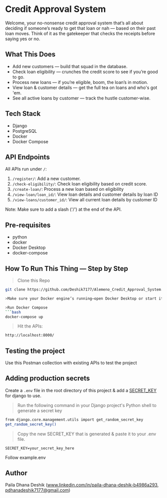 # Credit Approval System

Welcome, your no-nonsense credit approval system that’s all about deciding if someone’s ready to get that loan or nah — based on their past loan moves. Think of it as the gatekeeper that checks the receipts before saying yes or no.

## What This Does

- Add new customers — build that squad in the database.
- Check loan eligibility — crunches the credit score to see if you’re good to go.
- Process new loans — if you’re eligible, boom, the loan’s in motion.
- View loan & customer details — get the full tea on loans and who's got 'em.
- See all active loans by customer — track the hustle customer-wise.

## Tech Stack

- Django
- PostgreSQL
- Docker
- Docker Compose

## API Endpoints

All APIs run under `/`:
1. `/register/`: Add a new customer.
2. `/check-eligibility/`: Check loan eligibility based on credit score.
3. `/create-loan/`: Process a new loan based on eligibility
4. `/view-loan/loan_id/`: View loan details and customer details by loan ID
5. `/view-loans/customer_id/`: View all current loan details by customer ID

Note: Make sure to add a slash ('/') at the end of the API.

## Pre-requisites

- python
- docker
- Docker Desktop
- docker-compose

## How To Run This Thing — Step by Step

>Clone this Repo
```bash
git clone https://github.com/Deshik7177/Alemeno_Credit_Approval_System.git

>Make sure your Docker engine’s running—open Docker Desktop or start it using your OS’s way.

>Run Docker Compose
```bash
docker-compose up
```
>Hit the APIs:
```bash
http://localhost:8000/
```

## Testing the project
Use this Postman collection with existing APIs to test the project


## Adding production secrets
Create a ```.env``` file in the root directory of this project & add a [SECRET_KEY](https://docs.djangoproject.com/en/5.0/ref/settings/#secret-key) for django to use.
>Run the following command in your Django project's Python shell to generate a secret key
```bash
from django.core.management.utils import get_random_secret_key
get_random_secret_key()
```
>Copy the new SECRET_KEY that is generated & paste it to your .env file.
```
SECRET_KEY=your_secret_key_here
```
Follow example.env

## Author
Paila Dhana Deshik (www.linkedin.com/in/paila-dhana-deshik-b4986a293, pdhanadeshik7177@gmail.com)
